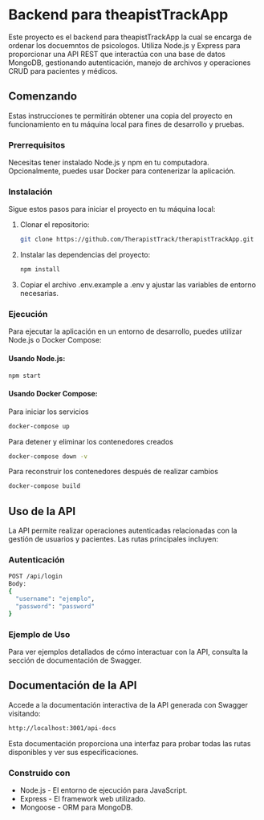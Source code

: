 # Backend para theapistTrackApp

Este proyecto es el backend para theapistTrackApp la cual se encarga de ordenar los docuemntos de psicologos. 
Utiliza Node.js y Express para proporcionar una API REST que interactúa con una base de datos MongoDB, gestionando autenticación, manejo de archivos y operaciones CRUD para pacientes y médicos.

## Comenzando

Estas instrucciones te permitirán obtener una copia del proyecto en funcionamiento en tu máquina local para fines de desarrollo y pruebas.

### Prerrequisitos

Necesitas tener instalado Node.js y npm en tu computadora. Opcionalmente, puedes usar Docker para contenerizar la aplicación.

### Instalación

Sigue estos pasos para iniciar el proyecto en tu máquina local:

1. Clonar el repositorio:
   ```bash
   git clone https://github.com/TherapistTrack/therapistTrackApp.git

2. Instalar las dependencias del proyecto:
   ```bash
   npm install
   
3. Copiar el archivo .env.example a .env y ajustar las variables de entorno necesarias.

### Ejecución
Para ejecutar la aplicación en un entorno de desarrollo, puedes utilizar Node.js o Docker Compose:

#### Usando Node.js: 

   ```bash
   npm start
   ```

#### Usando Docker Compose:

Para iniciar los servicios

   ```bash
   docker-compose up
   ```
Para detener y eliminar los contenedores creados

   ```bash
   docker-compose down -v
   ```
Para reconstruir los contenedores después de realizar cambios

   ```bash
   docker-compose build
   ```
   
## Uso de la API

La API permite realizar operaciones autenticadas relacionadas con la gestión de usuarios y pacientes. Las rutas principales incluyen:

### Autenticación
  ```bash
  POST /api/login
  Body:
  {
    "username": "ejemplo",
    "password": "password"
  }
  ```

### Ejemplo de Uso

Para ver ejemplos detallados de cómo interactuar con la API, consulta la sección de documentación de Swagger.

## Documentación de la API

Accede a la documentación interactiva de la API generada con Swagger visitando:

  ```bash
  http://localhost:3001/api-docs
  ```
Esta documentación proporciona una interfaz para probar todas las rutas disponibles y ver sus especificaciones.

### Construido con

- Node.js - El entorno de ejecución para JavaScript.
- Express - El framework web utilizado.
- Mongoose - ORM para MongoDB.
